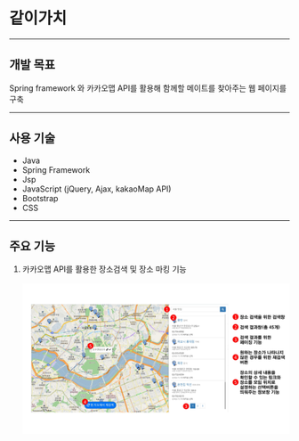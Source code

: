 # 같이가치

<hr>

## 개발 목표
<p>Spring framework 와 카카오맵 API를 활용해 함께할 메이트를 찾아주는 웹 페이지를 구축</p>
<hr>

## 사용 기술
<ul>
	<li>Java</li>
	<li>Spring Framework</li>
	<li>Jsp</li>
	<li>JavaScript (jQuery, Ajax, kakaoMap API)</li>
	<li>Bootstrap</li>
	<li>CSS</li>
</ul>
<hr>

## 주요 기능
1. 카카오맵 API를 활용한 장소검색 및 장소 마킹 기능<br/><br/>
![카카오맵 활용 화면](/src/main/webapp/resources/images/1.JPG)
